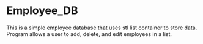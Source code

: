 # Employee_DB
This is a simple employee database that uses stl list container to store data.
Program allows a user to add, delete, and edit employees in a list.

